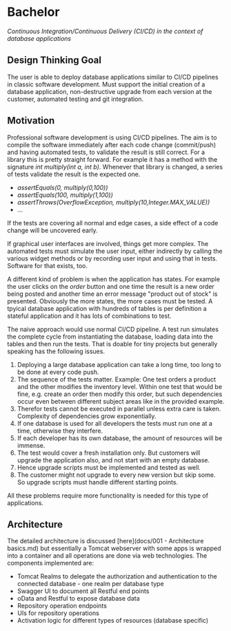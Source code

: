 # Bachelor

_Continuous Integration/Continuous Delivery (CI/CD) in the context of database applications_

## Design Thinking Goal

The user is able to deploy database applications similar to CI/CD pipelines in classic software development. Must support the initial creation of a database application, non-destructive upgrade from each version at the customer, automated testing and git integration.

## Motivation

Professional software development is using CI/CD pipelines. The aim is to compile the software immediately after each code change (commit/push) and having automated tests, to validate the result is still correct. 
For a library this is pretty straight forward. For example it has a method with the signature _int multiply(int a, int b)_. Whenever that library is changed, a series of tests validate the result is the expected one.

- _assertEquals(0, multiply(0,100))_
- _assertEquals(100, multiply(1,100))_
- _assertThrows(OverflowException, multiply(10,Integer.MAX_VALUE))_
- ...

If the tests are covering all normal and edge cases, a side effect of a code change will be uncovered early.

If graphical user interfaces are involved, things get more complex. The automated tests must simulate the user input, either indirectly by calling the various widget methods or by recording user input and using that in tests. Software for that exists, too.

A different kind of problem is when the application has states. For example the user clicks on the _order_ button and one time the result is a new order being posted and another time an error message "product out of stock" is presented. Obviously the more states, the more cases must be tested.
A tpyical database application with hundreds of tables is per definition a stateful application and it has lots of combinations to test.

The naive approach would use normal CI/CD pipeline. A test run simulates the complete cycle from instantiating the database, loading data into the tables and then run the tests. That is doable for tiny projects but generally speaking has the following issues.

1. Deploying a large database application can take a long time, too long to be done at every code push.
2. The sequence of the tests matter. Example: One test orders a product and the other modifies the inventory level. Within one test that would be fine, e.g. create an order then modify this order, but such dependencies occur even between different subject areas like in the provided example.
3. Therefor tests cannot be executed in parallel unless extra care is taken. Complexity of dependencies grow exponentially.
4. If one database is used for all developers the tests must run one at a time, otherwise they interfere.
5. If each developer has its own database, the amount of resources will be immense.
6. The test would cover a fresh installation only. But customers will upgrade the application also, and not start with an empty database.
7. Hence upgrade scripts must be implemented and tested as well.
8. The customer might not upgrade to every new version but skip some. So upgrade scripts must handle different starting points.

All these problems require more functionality is needed for this type of applications.


## Architecture

The detailed architecture is discussed [here](docs/001 - Architecture basics.md) but essentially a Tomcat webserver with some apps is wrapped into a container and all operations are done via web technologies. The components implemented are:

- Tomcat Realms to delegate the authorization and authentication to the connected database - one realm per database type
- Swagger UI to document all Restful end points
- oData and Restful to expose database data
- Repository operation endpoints
- UIs for repository operations
- Activation logic for different types of resources (database specific)
